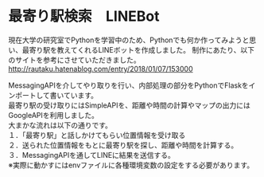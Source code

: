 # 最寄り駅検索　LINEBot  
現在大学の研究室でPythonを学習中のため、Pythonでも何か作ってみようと思い、最寄り駅を教えてくれるLINEボットを作成しました。
制作にあたり、以下のサイトを参考にさせていただきました。  
http://rautaku.hatenablog.com/entry/2018/01/07/153000  
  
MessagingAPIを介してやり取りを行い、内部処理の部分をPythonでFlaskをインポートして書いています。  
最寄り駅の受け取りにはSimpleAPIを、距離や時間の計算やマップの出力にはGoogleAPIを利用しました。  
大まかな流れは以下の通りです。  
１．「最寄り駅」と話しかけてもらい位置情報を受け取る  
２．送られた位置情報をもとに最寄り駅を探し、距離や時間を計算する。  
３．MessagingAPIを通してLINEに結果を送信する。  
※実際に動かすにはenvファイルに各種環境変数の設定をする必要があります。  
